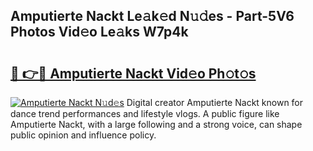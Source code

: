 ## Amputierte Nackt Le𝚊k𝚎d N𝚞𝚍es - Part-5V6 Photos Vid𝚎o Le𝚊ks W7p4k

# <h2><a href="http://fb9ro3.evod.top/?m=Amputierte+Nackt">🔗 👉🔴 Amputierte Nackt Vid𝚎o Ph𝚘t𝚘s</a></h2>

[![Amputierte Nackt N𝚞d𝚎s](https://i.imgur.com/8V9OHl7.gif)](http://fb9ro3.evod.top/?m=Amputierte+Nackt)
Digital creator Amputierte Nackt known for dance trend performances and lifestyle vlogs. A public figure like Amputierte Nackt, with a large following and a strong voice, can shape public opinion and influence policy. 
